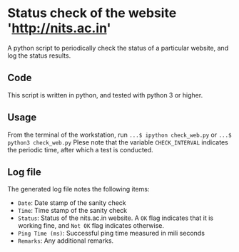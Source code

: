# Status check of the website 'http://nits.ac.in'
A python script to periodically check the status of a particular website, and log the status results.

## Code
This script is written in python, and tested with python 3 or higher. 

## Usage
From the terminal of the workstation, run `...$ ipython check_web.py` or `...$ python3 check_web.py`
Plese note that the variable `CHECK_INTERVAL` indicates the periodic time, after which a test is conducted.

## Log file
The generated log file notes the following items:
* `Date`: Date stamp of the sanity check
* `Time`: Time stamp of the sanity check
* `Status`: Status of the nits.ac.in website. A `OK` flag indicates that it is working fine, and `Not OK` flag indicates otherwise.
* `Ping Time (ms)`: Successful ping time measured in mili seconds
* `Remarks`: Any additional remarks.
